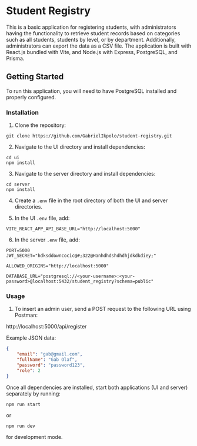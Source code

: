 
# Student Registry

This is a basic application for registering students, with administrators having the functionality to retrieve student records based on categories such as all students, students by level, or by department. Additionally, administrators can export the data as a CSV file. The application is built with React.js bundled with Vite, and Node.js with Express, PostgreSQL, and Prisma.

## Getting Started

To run this application, you will need to have PostgreSQL installed and properly configured.

### Installation

1. Clone the repository:

```git clone https://github.com/GabrielIkpolo/student-registry.git```


2. Navigate to the UI directory and install dependencies:

```
cd ui
npm install
```


3. Navigate to the server directory and install dependencies:

```
cd server
npm install
```


4. Create a `.env` file in the root directory of both the UI and server directories.

5. In the UI `.env` file, add:
```
VITE_REACT_APP_API_BASE_URL="http://localhost:5000"
```

6. In the server `.env` file, add:

```
PORT=5000
JWT_SECRET="hdksddowncocic@#;322@Hanhdhdshdhdhjdkdkdiey;"

ALLOWED_ORIGINS="http://localhost:5000"

DATABASE_URL="postgresql://<your-username>:<your-password>@localhost:5432/student_registry?schema=public"
```

### Usage

1. To insert an admin user, send a POST request to the following URL using Postman:

http://localhost:5000/api/register


Example JSON data:
```json
{
    "email": "gab@gmail.com",
    "fullName": "Gab Olaf",
    "password": "password123",
    "role": 2
}

```
Once all dependencies are installed, start both applications (UI and server) separately by running:

```npm run start```

or

```npm run dev```

for development mode.